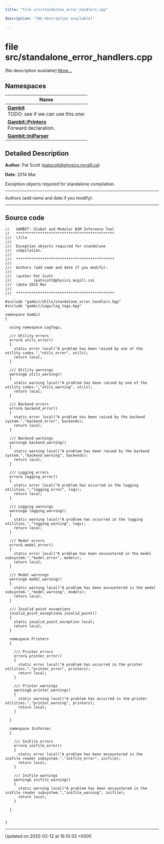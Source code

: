 ```yaml
---
title: "file src/standalone_error_handlers.cpp"

description: "[No description available]"

---
```


# file src/standalone_error_handlers.cpp

[No description available] [More...](#detailed-description)

## Namespaces

| Name           |
| -------------- |
| **[Gambit](/documentation/code/namespaces/namespacegambit/)** <br>TODO: see if we can use this one:  |
| **[Gambit::Printers](/documentation/code/namespaces/namespacegambit_1_1printers/)** <br>Forward declaration.  |
| **[Gambit::IniParser](/documentation/code/namespaces/namespacegambit_1_1iniparser/)**  |

## Detailed Description


**Author**: Pat Scott ([patscott@physics.mcgill.ca](mailto:patscott@physics.mcgill.ca)) 

**Date**: 2014 Mar

Exception objects required for standalone compilation.



------------------

Authors (add name and date if you modify):



------------------




## Source code

```
//   GAMBIT: Global and Modular BSM Inference Tool
//   *********************************************
///  \file
///
///  Exception objects required for standalone
///  compilation.
///
///  *********************************************
///
///  Authors (add name and date if you modify):
///   
///  \author Pat Scott 
///          (patscott@physics.mcgill.ca)
///  \date 2014 Mar
///
///  *********************************************

#include "gambit/Utils/standalone_error_handlers.hpp"
#include "gambit/Logs/log_tags.hpp"

namespace Gambit
{

  using namespace LogTags;

  /// Utility errors
  error& utils_error()
  { 
    static error local("A problem has been raised by one of the utility codes.","utils_error", utils); 
    return local;
  }

  /// Utility warnings
  warning& utils_warning()
  { 
    static warning local("A problem has been raised by one of the utility codes.","utils_warning", utils); 
    return local;
  }

  /// Backend errors
  error& backend_error()
  { 
    static error local("A problem has been raised by the backend system.","backend_error", backends); 
    return local;
  }

  /// Backend warnings
  warning& backend_warning()
  { 
    static warning local("A problem has been raised by the backend system.","backend_warning", backends); 
    return local;
  }

  /// Logging errors
  error& logging_error()
  { 
    static error local("A problem has occurred in the logging utilities.","logging_error", logs); 
    return local;
  }

  /// Logging warnings
  warning& logging_warning()
  { 
    static warning local("A problem has occurred in the logging utilities.","logging_warning", logs); 
    return local;
  }

  /// Model errors
  error& model_error()
  {
    static error local("A problem has been encountered in the model subsystem.","model_error", models);
    return local;
  }

  /// Model warnings
  warning& model_warning()
  {
    static warning local("A problem has been encountered in the model subsystem.","model_warning", models);
    return local;
  }

  /// Invalid point exceptions
  invalid_point_exception& invalid_point()
  {
    static invalid_point_exception local;
    return local;
  }

  namespace Printers
  {

    /// Printer errors
    error& printer_error()
    { 
      static error local("A problem has occurred in the printer utilities.","printer_error", printers); 
      return local;
    }

    /// Printer warnings
    warning& printer_warning()
    { 
      static warning local("A problem has occurred in the printer utilities.","printer_warning", printers); 
      return local;
    }

  }
  
  namespace IniParser
  {

    /// IniFile errors
    error& inifile_error()
    {
      static error local("A problem has been encountered in the iniFile reader subsystem.","inifile_error", inifile);
      return local;
    }

    /// IniFile warnings
    warning& inifile_warning()
    {
      static warning local("A problem has been encountered in the iniFile reader subsystem.","inifile_warning", inifile);
      return local;
    }

  }

    
}
```


-------------------------------

Updated on 2025-02-12 at 16:10:33 +0000
